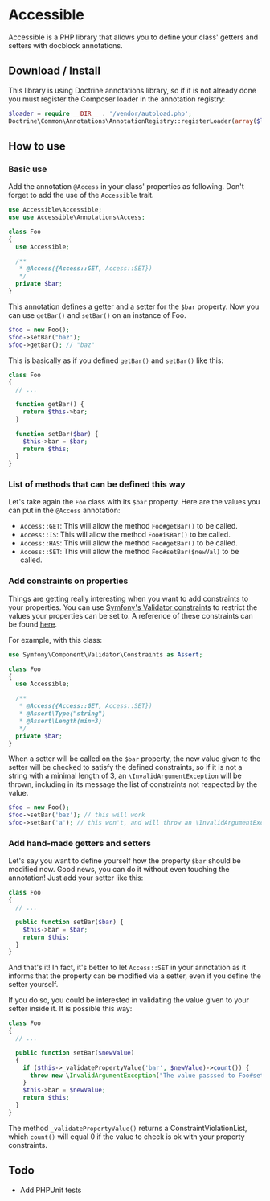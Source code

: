 # Accessible

Accessible is a PHP library that allows you to define your class' getters and setters with docblock annotations.

## Download / Install

This library is using Doctrine annotations library, so if it is not already done you must register the Composer loader in the annotation registry:

```php
$loader = require __DIR__ . '/vendor/autoload.php';
Doctrine\Common\Annotations\AnnotationRegistry::registerLoader(array($loader, 'loadClass'));
```

## How to use

### Basic use

Add the annotation `@Access` in your class' properties as following. Don't forget to add the use of the `Accessible` trait.

```php
use Accessible\Accessible;
use use Accessible\Annotations\Access;

class Foo
{
  use Accessible;

  /**
   * @Access({Access::GET, Access::SET})
   */
  private $bar;
}
```

This annotation defines a getter and a setter for the `$bar` property. Now you can use `getBar()` and `setBar()` on an instance of Foo.

```php
$foo = new Foo();
$foo->setBar("baz");
$foo->getBar(); // "baz"
```

This is basically as if you defined `getBar()` and `setBar()` like this:

```php
class Foo
{
  // ...

  function getBar() {
    return $this->bar;
  }

  function setBar($bar) {
    $this->bar = $bar;
    return $this;
  }
}
```

### List of methods that can be defined this way

Let's take again the `Foo` class with its `$bar` property. Here are the values you can put in the `@Access` annotation:

- `Access::GET`: This will allow the method `Foo#getBar()` to be called.
- `Access::IS`: This will allow the method `Foo#isBar()` to be called.
- `Access::HAS`: This will allow the method `Foo#getBar()` to be called.
- `Access::SET`: This will allow the method `Foo#setBar($newVal)` to be called.

### Add constraints on properties

Things are getting really interesting when you want to add constraints to your properties. You can use [Symfony's Validator constraints](https://github.com/symfony/Validator) to restrict the values your properties can be set to. A reference of these constraints can be found [here](http://symfony.com/doc/current/reference/constraints.html).

For example, with this class:

```php
use Symfony\Component\Validator\Constraints as Assert;

class Foo
{
  use Accessible;

  /**
   * @Access({Access::GET, Access::SET})
   * @Assert\Type("string")
   * @Assert\Length(min=3)
   */
  private $bar;
}
```

When a setter will be called on the `$bar` property, the new value given to the setter will be checked to satisfy the defined constraints, so if it is not a string with a minimal length of 3, an `\InvalidArgumentException` will be thrown, including in its message the list of constraints not respected by the value.

```php
$foo = new Foo();
$foo->setBar('baz'); // this will work
$foo->setBar('a'); // this won't, and will throw an \InvalidArgumentException with the message "This value is too short. It should have 3 characters or more."
```

### Add hand-made getters and setters

Let's say you want to define yourself how the property `$bar` should be modified now. Good news, you can do it without even touching the annotation! Just add your setter like this:

```php
class Foo
{
  // ...

  public function setBar($bar) {
    $this->bar = $bar;
    return $this;
  }
}
```

And that's it! In fact, it's better to let `Access::SET` in your annotation as it informs that the property can be modified via a setter, even if you define the setter yourself.

If you do so, you could be interested in validating the value given to your setter inside it. It is possible this way:

```php
class Foo
{
  // ...

  public function setBar($newValue)
  {
    if ($this->_validatePropertyValue('bar', $newValue)->count()) {
      throw new \InvalidArgumentException("The value passsed to Foo#setBar() is not valid.");
    }
    $this->bar = $newValue;
    return $this;
  }
}
```

The method `_validatePropertyValue()` returns a ConstraintViolationList, which `count()` will equal 0 if the value to check is ok with your property constraints.

## Todo

- Add PHPUnit tests
